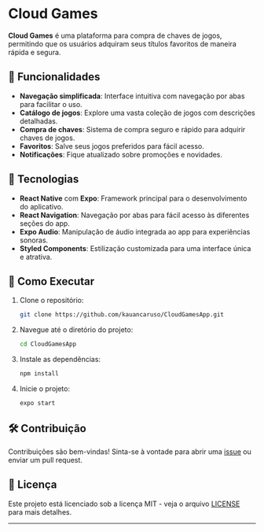 # Cloud Games

**Cloud Games** é uma plataforma para compra de chaves de jogos, permitindo que os usuários adquiram seus títulos favoritos de maneira rápida e segura.

## 📱 Funcionalidades

- **Navegação simplificada**: Interface intuitiva com navegação por abas para facilitar o uso.
- **Catálogo de jogos**: Explore uma vasta coleção de jogos com descrições detalhadas.
- **Compra de chaves**: Sistema de compra seguro e rápido para adquirir chaves de jogos.
- **Favoritos**: Salve seus jogos preferidos para fácil acesso.
- **Notificações**: Fique atualizado sobre promoções e novidades.

## 🚀 Tecnologias

- **React Native** com **Expo**: Framework principal para o desenvolvimento do aplicativo.
- **React Navigation**: Navegação por abas para fácil acesso às diferentes seções do app.
- **Expo Audio**: Manipulação de áudio integrada ao app para experiências sonoras.
- **Styled Components**: Estilização customizada para uma interface única e atrativa.

## 🔧 Como Executar

1. Clone o repositório:
   ```bash
   git clone https://github.com/kauancaruso/CloudGamesApp.git
   ```
2. Navegue até o diretório do projeto:
   ```bash
   cd CloudGamesApp
   ```
3. Instale as dependências:
   ```bash
   npm install
   ```
4. Inicie o projeto:
   ```bash
   expo start
   ```

## 🛠️ Contribuição

Contribuições são bem-vindas! Sinta-se à vontade para abrir uma [issue](https://github.com/kauancaruso/ClouGgamesApp/issues) ou enviar um pull request.

## 📄 Licença

Este projeto está licenciado sob a licença MIT - veja o arquivo [LICENSE](LICENSE) para mais detalhes.

---
